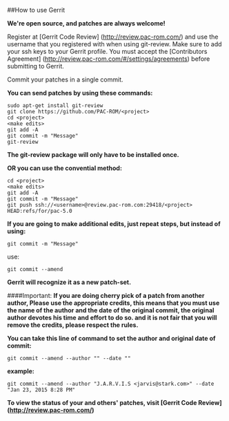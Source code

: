 ##How to use Gerrit

**We're open source, and patches are always welcome!**

Register at [Gerrit Code Review] (http://review.pac-rom.com/) and use the username that you registered with when using git-review.
Make sure to add your ssh keys to your Gerrit profile.
You must accept the [Contributors Agreement] (http://review.pac-rom.com/#/settings/agreements) before submitting to Gerrit.

Commit your patches in a single commit.

**You can send patches by using these commands:**

    sudo apt-get install git-review
    git clone https://github.com/PAC-ROM/<project>
    cd <project>
    <make edits>
    git add -A
    git commit -m "Message"
    git-review

**The git-review package will only have to be installed once.**

**OR you can use the convential method:**

    cd <project>
    <make edits>
    git add -A
    git commit -m "Message"
    git push ssh://<username>@review.pac-rom.com:29418/<project> HEAD:refs/for/pac-5.0

**If you are going to make additional edits, just repeat steps, but instead of using:**

    git commit -m "Message"

use:

    git commit --amend

**Gerrit will recognize it as a new patch-set.**

####Important:
**If you are doing cherry pick of a patch from another author, Please use the appropriate credits,
this means that you must use the name of the author and the date of the original commit,
the original author devotes his time and effort to do so. and it is not fair that you will remove the credits,
please respect the rules.**

**You can take this line of command to set the author and original date of commit:**

    git commit --amend --author "" --date ""

**example:**

    git commit --amend --author "J.A.R.V.I.S <jarvis@stark.com>" --date "Jan 23, 2015 8:28 PM"

**To view the status of your and others' patches, visit [Gerrit Code Review] (http://review.pac-rom.com/)**
